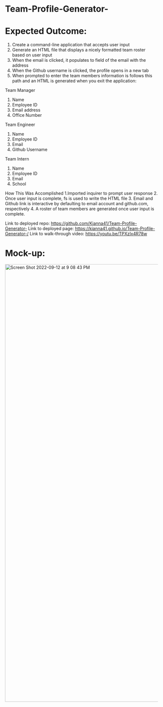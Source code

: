 # Team-Profile-Generator-
# Expected Outcome:
1. Create a command-line application that accepts user input
2. Generate an HTML file that displays a nicely formatted team roster based on user input
3. When the email is clicked, it populates to field of the email with the address
4. When the Github username is clicked, the profile opens in a new tab
5. When prompted to enter the team members information is follows this path and an HTML is generated when you exit the application:

Team Manager
1. Name
2. Employee ID
3. Email address
4. Office Number

Team Engineer
1. Name
2. Employee ID
3. Email
4. Github Username

Team Intern
1. Name
2. Employee ID
3. Email
4. School

How This Was Accomplished
1.Imported inquirer to prompt user response 
2. Once user input is complete, fs is used to write the HTML file 
3. Email and Github link is interactive by defaulting to email account and github.com, respectively 
4. A roster of team members are generated once user input is complete.

Link to deployed repo: https://github.com/Kianna41/Team-Profile-Generator- 
Link to deployed page: https://kianna41.github.io/Team-Profile-Generator-/
Link to walk-through video: https://youtu.be/TPXzIx4R78w
# Mock-up: 

<img width="1440" alt="Screen Shot 2022-09-12 at 9 08 43 PM" src="https://user-images.githubusercontent.com/107634328/189785455-3d7ff1fe-ef12-4c7d-a8d0-f5188df1e86a.png">
